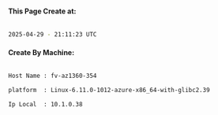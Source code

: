 
   
#### This Page Create at:

```bash

2025-04-29 - 21:11:23 UTC

```

#### Create By Machine:

```bash

Host Name : fv-az1360-354

platform  : Linux-6.11.0-1012-azure-x86_64-with-glibc2.39

Ip Local  : 10.1.0.38

```

